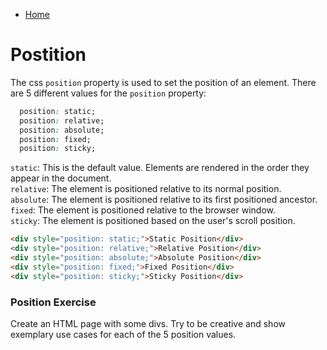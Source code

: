 - [Home](../README.md)
# Postition
The css `position` property is used to set the position of an element. There are 5 different values for the `position` property:  
```css
  position: static;
  position: relative;
  position: absolute;
  position: fixed;
  position: sticky;
```
`static`: This is the default value. Elements are rendered in the order they appear in the document.  
`relative`: The element is positioned relative to its normal position.  
`absolute`: The element is positioned relative to its first positioned ancestor.  
`fixed`: The element is positioned relative to the browser window.  
`sticky`: The element is positioned based on the user's scroll position. 

```html
<div style="position: static;">Static Position</div>
<div style="position: relative;">Relative Position</div>
<div style="position: absolute;">Absolute Position</div>
<div style="position: fixed;">Fixed Position</div>
<div style="position: sticky;">Sticky Position</div>
``` 

### Position Exercise
Create an HTML page with some divs. Try to be creative and show exemplary use cases for each of the 5 position values.
